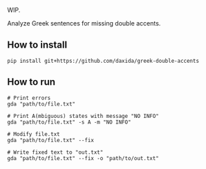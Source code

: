 WIP.

Analyze Greek sentences for missing double accents.

## How to install

```
pip install git+https://github.com/daxida/greek-double-accents
```

## How to run

```
# Print errors
gda "path/to/file.txt"

# Print A(mbiguous) states with message "NO INFO"
gda "path/to/file.txt" -s A -m "NO INFO"

# Modify file.txt
gda "path/to/file.txt" --fix

# Write fixed text to "out.txt"
gda "path/to/file.txt" --fix -o "path/to/out.txt"
```
